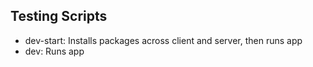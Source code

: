 ## Testing Scripts
 - dev-start: Installs packages across client and server, then runs app
 - dev: Runs app
